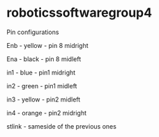 # roboticssoftwaregroup4

Pin configurations

Enb - yellow - pin 8 midright

Ena - black - pin 8 midleft



in1 - blue - pin1 midright

in2 - green - pin1 midleft

in3 - yellow - pin2 midleft

in4 - orange - pin2 midright




stlink - sameside of the previous ones
